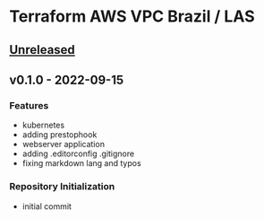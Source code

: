 # Terraform AWS VPC Brazil / LAS

<a name="unreleased"></a>

## [Unreleased]

<a name="v0.1.0"></a>

## v0.1.0 - 2022-09-15

### Features

- kubernetes
- adding prestophook
- webserver application
- adding .editorconfig .gitignore
- fixing markdown lang and typos

### Repository Initialization

- initial commit

[Unreleased]: https://github.com/elioseverojunior/take-home-assignment/compare/v0.1.0...HEAD
